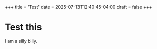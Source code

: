 +++
title = 'Test'
date = 2025-07-13T12:40:45-04:00
draft = false
+++
# Test this

I am a silly billy. 
